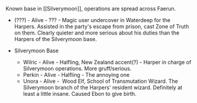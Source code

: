 Known base in [[Silverymoon]], operations are spread across Faerun.

- (???) - Alive - ??? - Magic user undercover in Waterdeep for the Harpers. Assisted in the party's escape from prison, cast Zone of Truth on them. Clearly quieter and more serious about his duties than the Harpers of the Silverymoon base.

- Silverymoon Base
	- Wilric - Alive - Halfling, New Zealand accent(?) - Harper in charge of Silverymoon operations. More gruff/serious.
	- Perkin - Alive - Halfling - The annoying one
	- Unora - Alive -  Wood Elf, School of Transmutation Wizard. The Silverymoon branch of the Harpers' resident wizard. Definitely at least a little insane. Caused Ebon to give birth.




